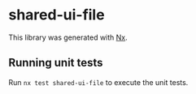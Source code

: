 # shared-ui-file

This library was generated with [Nx](https://nx.dev).

## Running unit tests

Run `nx test shared-ui-file` to execute the unit tests.
